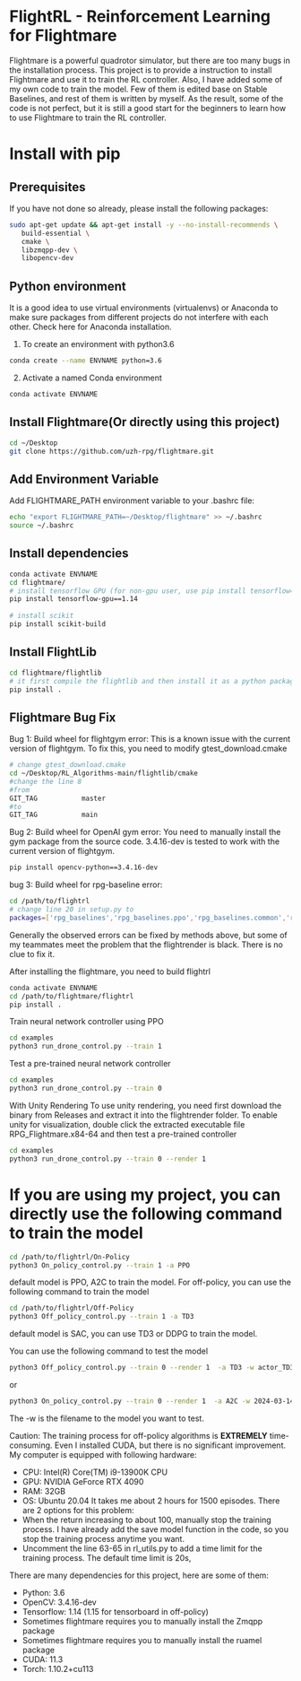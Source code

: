 # FlightRL - Reinforcement Learning for Flightmare
Flightmare is a powerful quadrotor simulator, but there are too many bugs in the installation process. This project is to provide a instruction to install  Flightmare and use it to train the RL controller.
Also, I have added some of my own code to train the model. Few of them is edited base on Stable Baselines, and rest of them is written by myself. As the result, some of the code is not perfect, but it is still a good start for the beginners to learn how to use Flightmare to train the RL controller.


# Install with pip


## Prerequisites

If you have not done so already, please install the following packages:

```bash
sudo apt-get update && apt-get install -y --no-install-recommends \
   build-essential \
   cmake \
   libzmqpp-dev \
   libopencv-dev
```
## Python environment
It is a good idea to use virtual environments (virtualenvs) or Anaconda to make sure packages from different projects do not interfere with each other. Check here for Anaconda installation.

1. To create an environment with python3.6

```bash
conda create --name ENVNAME python=3.6
```
2. Activate a named Conda environment
    
```bash
conda activate ENVNAME
```
## Install Flightmare(Or directly using this project)
```bash
cd ~/Desktop
git clone https://github.com/uzh-rpg/flightmare.git
```
## Add Environment Variable
Add FLIGHTMARE_PATH environment variable to your .bashrc file:
    
```bash
echo "export FLIGHTMARE_PATH=~/Desktop/flightmare" >> ~/.bashrc
source ~/.bashrc
```
## Install dependencies
```bash
conda activate ENVNAME
cd flightmare/
# install tensorflow GPU (for non-gpu user, use pip install tensorflow==1.14)
pip install tensorflow-gpu==1.14
 
# install scikit
pip install scikit-build
```
## Install FlightLib
```bash
cd flightmare/flightlib
# it first compile the flightlib and then install it as a python package.
pip install .
```
## Flightmare Bug Fix
Bug 1: Build wheel for flightgym error:
This is a known issue with the current version of flightgym. To fix this, you need to modify gtest_download.cmake
```bash
# change gtest_download.cmake
cd ~/Desktop/RL_Algorithms-main/flightlib/cmake
#change the line 8
#from   
GIT_TAG           master
#to    
GIT_TAG           main
```
Bug 2: Build wheel for OpenAI gym error:
You need to manually install the gym package from the source code.  3.4.16-dev is tested to work with the current 
version of flightgym.

```bash
pip install opencv-python==3.4.16-dev
```
bug 3: Build wheel for rpg-baseline error:
```bash
cd /path/to/flightrl 
# change line 20 in setup.py to
packages=['rpg_baselines','rpg_baselines.ppo','rpg_baselines.common','rpg_baselines.envs']
```
Generally the observed errors can be fixed by methods above, but some of my teammates meet the problem that the 
flightrender is black. There is no clue to fix it.

After installing the flightmare, you need to build flightrl
```bash
conda activate ENVNAME
cd /path/to/flightmare/flightrl
pip install .
```
Train neural network controller using PPO
```bash
cd examples
python3 run_drone_control.py --train 1
```
Test a pre-trained neural network controller
```bash
cd examples
python3 run_drone_control.py --train 0
```
With Unity Rendering
To use unity rendering, you need first download the binary from Releases and extract it into the flightrender folder. To enable unity for visualization, double click the extracted executable file RPG_Flightmare.x84-64 and then test a pre-trained controller
```bash
cd examples
python3 run_drone_control.py --train 0 --render 1
```

# If you are using my project, you can directly use the following command to train the model
```bash
cd /path/to/flightrl/On-Policy
python3 On_policy_control.py --train 1 -a PPO
```
default model is PPO, A2C to train the model. 
For off-policy, you can use the following command to train the model
```bash
cd /path/to/flightrl/Off-Policy
python3 Off_policy_control.py --train 1 -a TD3
```
default model is SAC, you can use TD3 or DDPG to train the model.

You can use the following command to test the model
```bash
python3 Off_policy_control.py --train 0 --render 1  -a TD3 -w actor_TD3.pth1005.0
```
or
```bash
python3 On_policy_control.py --train 0 --render 1  -a A2C -w 2024-03-14-23-26-57_Iteration_4319.zip
```
The -w is the filename to the model you want to test.

Caution: The training process for off-policy algorithms is **EXTREMELY** time-consuming. Even I installed CUDA, but there is no significant improvement.
My computer is equipped with following hardware:
- CPU: Intel(R) Core(TM) i9-13900K CPU
- GPU: NVIDIA GeForce RTX 4090
- RAM: 32GB
- OS: Ubuntu 20.04
It takes me about 2 hours for 1500 episodes. There are 2 options for this problem:
- When the return increasing to about 100, manually stop the training process. I have already add the save model function in the code, so you stop the training process anytime you want.
- Uncomment the line 63-65 in rl_utils.py to add a time limit for the training process. The default time limit is 20s,

There are many dependencies for this project, here are some of them:
- Python: 3.6
- OpenCV: 3.4.16-dev
- Tensorflow: 1.14 (1.15 for tensorboard in off-policy)
- Sometimes flightmare requires you to manually install the Zmqpp package
- Sometimes flightmare requires you to manually install the ruamel package
- CUDA: 11.3
- Torch: 1.10.2+cu113



